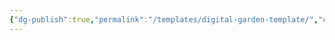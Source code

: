 ```yaml
---
{"dg-publish":true,"permalink":"/templates/digital-garden-template/","created":"2025-01-03T15:09:44.725+09:00","updated":"2025-01-03T15:10:22.223+09:00"}
---
```


